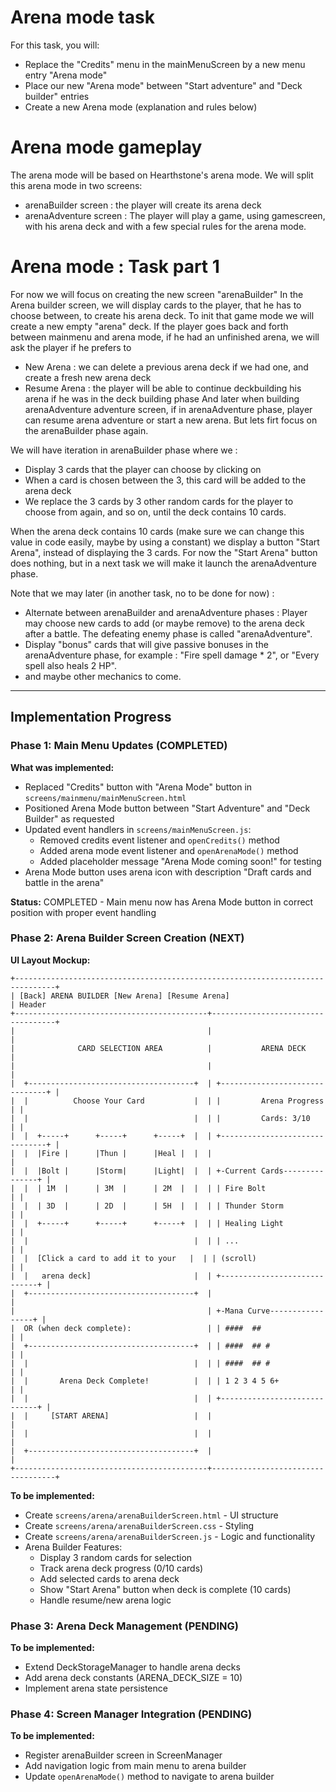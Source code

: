 # Arena mode task

For this task, you will:
- Replace the "Credits" menu in the mainMenuScreen by a new menu entry "Arena mode"
- Place our new "Arena mode" between "Start adventure" and "Deck builder" entries
- Create a new Arena mode (explanation and rules below)

# Arena mode gameplay
The arena mode will be based on Hearthstone's arena mode.
We will split this arena mode in two screens:
- arenaBuilder screen : the player will create its arena deck
- arenaAdventure screen : The player will play a game, using gamescreen, with his arena deck and with a few special rules for the arena mode.

# Arena mode : Task part 1

For now we will focus on creating the new screen "arenaBuilder"
In the Arena builder screen, we will display cards to the player, that he has to choose between, to create his arena deck.
To init that game mode we will create a new empty "arena" deck.
If the player goes back and forth between mainmenu and arena mode, if he had an unfinished arena, we will ask the player if he prefers to
- New Arena : we can delete a previous arena deck if we had one, and create a fresh new arena deck
- Resume Arena : the player will be able to continue deckbuilding his arena if he was in the deck building phase
And later when building arenaAdventure adventure screen, if in arenaAdventure phase, player can resume arena adventure or start a new arena. But lets firt focus on the arenaBuilder phase again.

We will have iteration in arenaBuilder phase where we :
- Display 3 cards that the player can choose by clicking on
- When a card is chosen between the 3, this card will be added to the arena deck
- We replace the 3 cards by 3 other random cards for the player to choose from again, and so on, until the deck contains 10 cards.

When the arena deck contains 10 cards (make sure we can change this value in code easily, maybe by using a constant) we display a button "Start Arena", instead of displaying the 3 cards.
For now the "Start Arena" button does nothing, but in a next task we will make it launch the arenaAdventure phase.

Note that we may later (in another task, no to be done for now) :
- Alternate between arenaBuilder and arenaAdventure phases : Player may choose new cards to add (or maybe remove) to the arena deck after a battle. The defeating enemy phase is called "arenaAdventure".
- Display "bonus" cards that will give passive bonuses in the arenaAdventure phase, for example : "Fire spell damage * 2", or "Every spell also heals 2 HP".
- and maybe other mechanics to come.

---

## Implementation Progress

### Phase 1: Main Menu Updates (COMPLETED)
**What was implemented:**
- Replaced "Credits" button with "Arena Mode" button in `screens/mainmenu/mainMenuScreen.html`
- Positioned Arena Mode button between "Start Adventure" and "Deck Builder" as requested
- Updated event handlers in `screens/mainMenuScreen.js`:
  - Removed credits event listener and `openCredits()` method
  - Added arena mode event listener and `openArenaMode()` method
  - Added placeholder message "Arena Mode coming soon!" for testing
- Arena Mode button uses arena icon with description "Draft cards and battle in the arena"

**Status:** COMPLETED - Main menu now has Arena Mode button in correct position with proper event handling

### Phase 2: Arena Builder Screen Creation (NEXT)
**UI Layout Mockup:**
```
+-------------------------------------------------------------------------------+
| [Back] ARENA BUILDER [New Arena] [Resume Arena]                              | Header
+-------------------------------------------+-----------------------------------+
|                                           |                                   |
|              CARD SELECTION AREA          |           ARENA DECK              |
|                                           |                                   |
|  +-------------------------------------+  | +-------------------------------+ |
|  |          Choose Your Card           |  | |         Arena Progress        | |
|  |                                     |  | |         Cards: 3/10           | |
|  |  +-----+      +-----+      +-----+  |  | +-------------------------------+ |
|  |  |Fire |      |Thun |      |Heal |  |  |                                   |
|  |  |Bolt |      |Storm|      |Light|  |  | +-Current Cards---------------+ |
|  |  | 1M  |      | 3M  |      | 2M  |  |  | | Fire Bolt                   | |
|  |  | 3D  |      | 2D  |      | 5H  |  |  | | Thunder Storm               | |
|  |  +-----+      +-----+      +-----+  |  | | Healing Light               | |
|  |                                     |  | | ...                         | |
|  |  [Click a card to add it to your   |  | | (scroll)                    | |
|  |   arena deck]                       |  | +-----------------------------+ |
|  +-------------------------------------+  |                                   |
|                                           | +-Mana Curve-----------------+ |
|  OR (when deck complete):                 | | ####  ##                   | |
|  +-------------------------------------+  | | ####  ## #                 | |
|  |                                     |  | | ####  ## #                 | |
|  |       Arena Deck Complete!          |  | | 1 2 3 4 5 6+               | |
|  |                                     |  | +-----------------------------+ |
|  |     [START ARENA]                   |  |                                   |
|  |                                     |  |                                   |
|  +-------------------------------------+  |                                   |
+-------------------------------------------+-----------------------------------+
```

**To be implemented:**
- Create `screens/arena/arenaBuilderScreen.html` - UI structure
- Create `screens/arena/arenaBuilderScreen.css` - Styling  
- Create `screens/arena/arenaBuilderScreen.js` - Logic and functionality
- Arena Builder Features:
  - Display 3 random cards for selection
  - Track arena deck progress (0/10 cards)
  - Add selected cards to arena deck
  - Show "Start Arena" button when deck is complete (10 cards)
  - Handle resume/new arena logic

### Phase 3: Arena Deck Management (PENDING)
**To be implemented:**
- Extend DeckStorageManager to handle arena decks
- Add arena deck constants (ARENA_DECK_SIZE = 10)
- Implement arena state persistence

### Phase 4: Screen Manager Integration (PENDING)
**To be implemented:**
- Register arenaBuilder screen in ScreenManager
- Add navigation logic from main menu to arena builder
- Update `openArenaMode()` method to navigate to arena builder